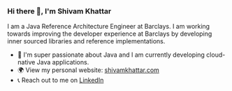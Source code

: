 ### Hi there 👋, I'm Shivam Khattar

I am a Java Reference Architecture Engineer at Barclays. I am working towards improving the developer experience at Barclays by developing inner sourced libraries and reference implementations.

- 🤔 I'm super passionate about Java and I am currently developing cloud-native Java applications.
- 🌍 View my personal website: [shivamkhattar.com](https://shivamkhattar.com)
- 📞 Reach out to me on [LinkedIn](https://www.linkedin.com/in/iamkhattar/)